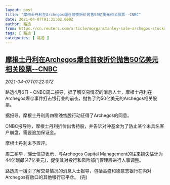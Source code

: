 ```yaml
---
layout: post
title: "摩根士丹利在Archegos爆仓前夜折价抛售50亿美元相关股票--CNBC"
date: 2021-04-07T01:31:02.000Z
author: 路透
from: https://cn.reuters.com/article/morganstanley-sale-archegos-stocks-0406-idCNKBS2BU04C
tags: [ 路透 ]
categories: [ 路透 ]
---
```

<!--1617759062000-->
[摩根士丹利在Archegos爆仓前夜折价抛售50亿美元相关股票--CNBC](https://cn.reuters.com/article/morganstanley-sale-archegos-stocks-0406-idCNKBS2BU04C)
------

<div>
<div><i>2021-04-07T01:22:07Z</i></div><p>路透4月6日 - CNBC周二报导，据了解交易情况的消息人士，摩根士丹利在Archegos爆仓事件打击银行业的前夜，抛售了约50亿美元的Archegos相关股票。</p><p>据报导，摩根士丹利周四稍晚售股行动征得了Archegos的同意。</p><p>CNBC报导称，摩根士丹利折价出售持股，并告诉对冲基金为了防止某个未具名客户崩盘，需要追加保证金。</p><p>摩根士丹利未予置评。</p><p>周二稍早，瑞士信贷表示，与Archegos Capital Management的往来损失估计为44亿瑞郎(47亿美元)，促使其对投行和风险部门管理层进行人事调整。</p><p>路透周一援引了解交易情况的消息人士报导，包括高盛和德意志银行在内对Archegos有敞口的其他银行已平仓。 (完)</p>
</div>
